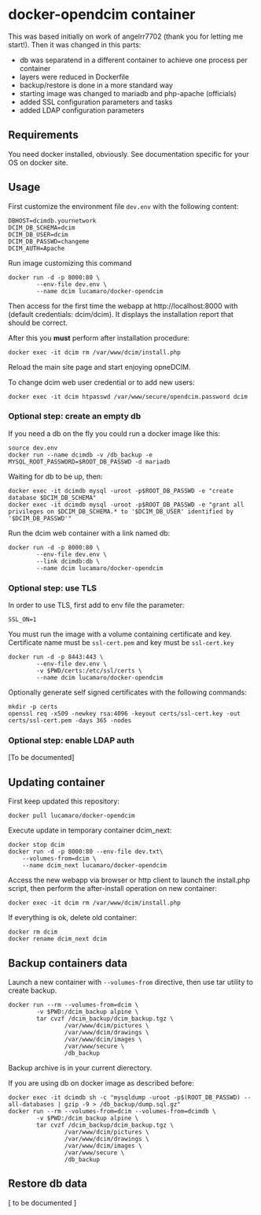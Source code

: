 # docker-opendcim container

This was based initially on work of angelrr7702 (thank you for letting me start!). Then it was changed in this parts:

- db was separatend in a different container to achieve one process per container
- layers were reduced in Dockerfile
- backup/restore is done in a more standard way
- starting image was changed to mariadb and php-apache (officials)
- added SSL configuration parameters and tasks
- added LDAP configuration parameters

## Requirements

You need docker installed, obviously. See documentation specific for your OS on docker site.


## Usage

First customize the environment file `dev.env` with the following content:

	DBHOST=dcimdb.yournetwork
	DCIM_DB_SCHEMA=dcim
	DCIM_DB_USER=dcim
	DCIM_DB_PASSWD=changeme
	DCIM_AUTH=Apache

Run image customizing this command

	docker run -d -p 8000:80 \
			--env-file dev.env \
			--name dcim lucamaro/docker-opendcim

Then access for the first time the webapp at http://localhost:8000 with (default credentials: dcim/dcim). 
It displays the installation report that should be correct.

After this you **must** perform after installation procedure:

	docker exec -it dcim rm /var/www/dcim/install.php

Reload the main site page and start enjoying opneDCIM.
	
To change dcim web user credential or to add new users:
	
	docker exec -it dcim htpasswd /var/www/secure/opendcim.password dcim
	
	
### Optional step: create an empty db
			
If you need a db on the fly you could run a docker image like this:
	
	source dev.env
	docker run --name dcimdb -v /db_backup -e MYSQL_ROOT_PASSWORD=$ROOT_DB_PASSWD -d mariadb

Waiting for db to be up, then:

	docker exec -it dcimdb mysql -uroot -p$ROOT_DB_PASSWD -e "create database $DCIM_DB_SCHEMA"
	docker exec -it dcimdb mysql -uroot -p$ROOT_DB_PASSWD -e "grant all privileges on $DCIM_DB_SCHEMA.* to '$DCIM_DB_USER' identified by '$DCIM_DB_PASSWD'"

Run the dcim web container with a link named db:
	
	docker run -d -p 8000:80 \
			--env-file dev.env \
			--link dcimdb:db \
			--name dcim lucamaro/docker-opendcim
	
### Optional step: use TLS

In order to use TLS, first add to env file the parameter:

	SSL_ON=1

You must run the image with a volume containing certificate and key. Certificate name must be `ssl-cert.pem` and key must be `ssl-cert.key`

	docker run -d -p 8443:443 \
			--env-file dev.env \
			-v $PWD/certs:/etc/ssl/certs \
			--name dcim lucamaro/docker-opendcim

Optionally generate self signed certificates with the following commands:

	mkdir -p certs
	openssl req -x509 -newkey rsa:4096 -keyout certs/ssl-cert.key -out certs/ssl-cert.pem -days 365 -nodes

	
### Optional step: enable LDAP auth

[To be documented]
	
## Updating container

First keep updated this repository:

	docker pull lucamaro/docker-opendcim
	
Execute update in temporary container dcim_next:

	docker stop dcim
	docker run -d -p 8000:80 --env-file dev.txt\
		--volumes-from=dcim \
		--name dcim_next lucamaro/docker-opendcim

Access the new webapp via browser or http client to launch the install.php script, 
then perform the after-install operation on new container:

	docker exec -it dcim rm /var/www/dcim/install.php
	
If everything is ok, delete old container:

	docker rm dcim
	docker rename dcim_next dcim


## Backup containers data

Launch a new container with ``--volumes-from`` directive, then use tar utility to create backup.

	docker run --rm --volumes-from=dcim \
			-v $PWD:/dcim_backup alpine \
			tar cvzf /dcim_backup/dcim_backup.tgz \
					/var/www/dcim/pictures \
					/var/www/dcim/drawings \
					/var/www/dcim/images \
					/var/www/secure \
					/db_backup

Backup archive is in your current dierectory.
					
If you are using db on docker image as described before:
					
	docker exec -it dcimdb sh -c "mysqldump -uroot -p$(ROOT_DB_PASSWD) --all-databases | gzip -9 > /db_backup/dump.sql.gz"
	docker run --rm --volumes-from=dcim --volumes-from=dcimdb \
			-v $PWD:/dcim_backup alpine \
			tar cvzf /dcim_backup/dcim_backup.tgz \
					/var/www/dcim/pictures \
					/var/www/dcim/drawings \
					/var/www/dcim/images \
					/var/www/secure \
					/db_backup

## Restore db data

[ to be documented ]
